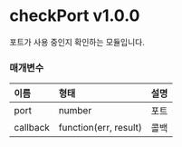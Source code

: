 # checkPort v1.0.0
포트가 사용 중인지 확인하는 모듈입니다.

### 매개변수

이름 | 형태 | 설명
| :-- | :-- | :-- |
port | number | 포트
callback | function(err, result) | 콜백